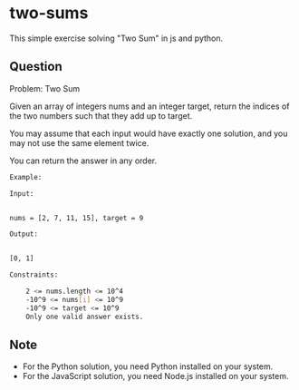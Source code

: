 # two-sums

This simple exercise solving "Two Sum" in js and python.

## Question

Problem: Two Sum

Given an array of integers nums and an integer target, return the indices of the two numbers such that they add up to target.

You may assume that each input would have exactly one solution, and you may not use the same element twice.

You can return the answer in any order.

```sh
Example:

Input:


nums = [2, 7, 11, 15], target = 9

Output:


[0, 1]

Constraints:

    2 <= nums.length <= 10^4
    -10^9 <= nums[i] <= 10^9
    -10^9 <= target <= 10^9
    Only one valid answer exists.
```

## Note

- For the Python solution, you need Python installed on your system.
- For the JavaScript solution, you need Node.js installed on your system.
